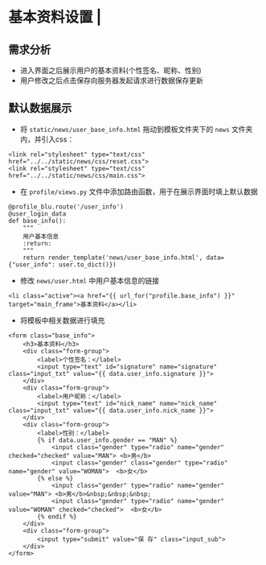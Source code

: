 # 基本资料设置 \|

## 需求分析 <a id="&#x9700;&#x6C42;&#x5206;&#x6790;"></a>

* 进入界面之后展示用户的基本资料\(个性签名、昵称、性别\)
* 用户修改之后点击保存向服务器发起请求进行数据保存更新

## 默认数据展示 <a id="&#x9ED8;&#x8BA4;&#x6570;&#x636E;&#x5C55;&#x793A;"></a>

* 将 `static/news/user_base_info.html` 拖动到模板文件夹下的 `news` 文件夹内，并引入css：

```text
<link rel="stylesheet" type="text/css" href="../../static/news/css/reset.css">
<link rel="stylesheet" type="text/css" href="../../static/news/css/main.css">
```

* 在 `profile/views.py` 文件中添加路由函数，用于在展示界面时填上默认数据

```text
@profile_blu.route('/user_info')
@user_login_data
def base_info():
    """
    用户基本信息
    :return:
    """
    return render_template('news/user_base_info.html', data={"user_info": user.to_dict()})
```

* 修改 `news/user.html` 中用户基本信息的链接

```text
<li class="active"><a href="{{ url_for("profile.base_info") }}" target="main_frame">基本资料</a></li>
```

* 将模板中相关数据进行填充

```text
<form class="base_info">
    <h3>基本资料</h3>
    <div class="form-group">
        <label>个性签名：</label>
        <input type="text" id="signature" name="signature" class="input_txt" value="{{ data.user_info.signature }}">
    </div>
    <div class="form-group">
        <label>用户昵称：</label>
        <input type="text" id="nick_name" name="nick_name" class="input_txt" value="{{ data.user_info.nick_name }}">
    </div>
    <div class="form-group">
        <label>性别：</label>
        {% if data.user_info.gender == "MAN" %}
            <input class="gender" type="radio" name="gender" checked="checked" value="MAN"> <b>男</b>
            <input class="gender" class="gender" type="radio" name="gender" value="WOMAN">  <b>女</b>
        {% else %}
            <input class="gender" type="radio" name="gender" value="MAN"> <b>男</b>&nbsp;&nbsp;&nbsp;
            <input class="gender" type="radio" name="gender" value="WOMAN" checked="checked">  <b>女</b>
        {% endif %}
    </div>
    <div class="form-group">
        <input type="submit" value="保 存" class="input_sub">
    </div>
</form>
```


